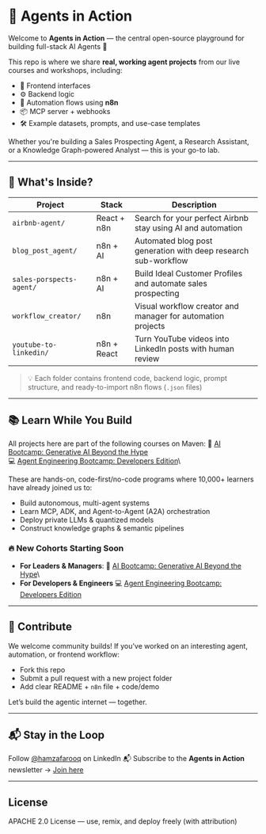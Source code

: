 # 🤖 Agents in Action

Welcome to **Agents in Action** — the central open-source playground for building full-stack AI Agents 🚀

This repo is where we share **real, working agent projects** from our live courses and workshops, including:
- 🔗 Frontend interfaces
- ⚙️ Backend logic
- 🔁 Automation flows using **n8n**
- 📦 MCP server + webhooks
- 🛠️ Example datasets, prompts, and use-case templates

Whether you're building a Sales Prospecting Agent, a Research Assistant, or a Knowledge Graph-powered Analyst — this is your go-to lab.

---

## 🧩 What's Inside?

| Project | Stack | Description |
|---------|-------|-------------|
| `airbnb-agent/` | React + n8n | Search for your perfect Airbnb stay using AI and automation |
| `blog_post_agent/` | n8n + AI | Automated blog post generation with deep research sub-workflow |
| `sales-porspects-agent/` | n8n + AI | Build Ideal Customer Profiles and automate sales prospecting |
| `workflow_creator/` | n8n | Visual workflow creator and manager for automation projects |
| `youtube-to-linkedin/` | n8n + React | Turn YouTube videos into LinkedIn posts with human review |

> 💡 Each folder contains frontend code, backend logic, prompt structure, and ready-to-import n8n flows (`.json` files)

---

## 📚 Learn While You Build

All projects here are part of the following courses on Maven:
🤖 [AI Bootcamp: Generative AI Beyond the Hype](https://maven.com/boring-bot/ml-system-design)\
💻 [Agent Engineering Bootcamp: Developers Edition](https://maven.com/boring-bot/advanced-llm)\

These are hands-on, code-first/no-code programs where 10,000+ learners have already joined us to:
- Build autonomous, multi-agent systems
- Learn MCP, ADK, and Agent-to-Agent (A2A) orchestration
- Deploy private LLMs & quantized models
- Construct knowledge graphs & semantic pipelines

### 🔥 **New Cohorts Starting Soon**
- **For Leaders & Managers**: 🤖 [AI Bootcamp: Generative AI Beyond the Hype](https://maven.com/boring-bot/ml-system-design)\
- **For Developers & Engineers** 💻 [Agent Engineering Bootcamp: Developers Edition](https://maven.com/boring-bot/advanced-llm)
---

## 🧠 Contribute

We welcome community builds! If you've worked on an interesting agent, automation, or frontend workflow:
- Fork this repo
- Submit a pull request with a new project folder
- Add clear README + `n8n` file + code/demo

Let’s build the agentic internet — together.

---

## 📬 Stay in the Loop

Follow [@hamzafarooq](https://www.linkedin.com/in/hamzafarooq/) on LinkedIn
📬 Subscribe to the **Agents in Action** newsletter → [Join here](https://boringbot.substack.com)

---

## License

APACHE 2.0 License — use, remix, and deploy freely (with attribution)
